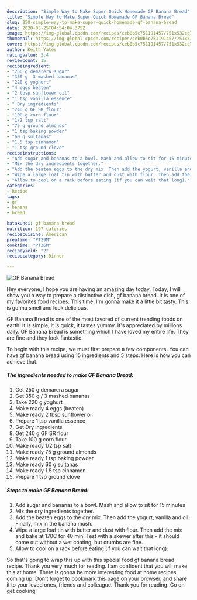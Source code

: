 ```yaml
---
description: "Simple Way to Make Super Quick Homemade GF Banana Bread"
title: "Simple Way to Make Super Quick Homemade GF Banana Bread"
slug: 250-simple-way-to-make-super-quick-homemade-gf-banana-bread
date: 2020-05-25T04:54:04.375Z
image: https://img-global.cpcdn.com/recipes/ceb0b5c751191457/751x532cq70/gf-banana-bread-recipe-main-photo.jpg
thumbnail: https://img-global.cpcdn.com/recipes/ceb0b5c751191457/751x532cq70/gf-banana-bread-recipe-main-photo.jpg
cover: https://img-global.cpcdn.com/recipes/ceb0b5c751191457/751x532cq70/gf-banana-bread-recipe-main-photo.jpg
author: Keith Yates
ratingvalue: 3.4
reviewcount: 15
recipeingredient:
- "250 g demarera sugar"
- "350 g  3 mashed bananas"
- "220 g yoghurt"
- "4 eggs beaten"
- "2 tbsp sunflower oil"
- "1 tsp vanilla essence"
- " Dry ingredients"
- "240 g GF SR flour"
- "100 g corn flour"
- "1/2 tsp salt"
- "75 g ground almonds"
- "1 tsp baking powder"
- "60 g sultanas"
- "1.5 tsp cinnamon"
- "1 tsp ground clove"
recipeinstructions:
- "Add sugar and bananas to a bowl. Mash and allow to sit for 15 minutes"
- "Mix the dry ingredients together."
- "Add the beaten eggs to the dry mix. Then add the yogurt, vanilla and oil. Finally, mix in the banana mush."
- "Wipe a large loaf tin with butter and dust with flour. Then add the mix and bake at 170C for 40 min. Test with a skewer after this - it should come out without a wet coating, but crumbs are fine."
- "Allow to cool on a rack before eating (if you can wait that long)."
categories:
- Recipe
tags:
- gf
- banana
- bread

katakunci: gf banana bread 
nutrition: 197 calories
recipecuisine: American
preptime: "PT29M"
cooktime: "PT36M"
recipeyield: "2"
recipecategory: Dinner

---
```



![GF Banana Bread](https://img-global.cpcdn.com/recipes/ceb0b5c751191457/751x532cq70/gf-banana-bread-recipe-main-photo.jpg)

Hey everyone, I hope you are having an amazing day today. Today, I will show you a way to prepare a distinctive dish, gf banana bread. It is one of my favorites food recipes. This time, I'm gonna make it a little bit tasty. This is gonna smell and look delicious.



GF Banana Bread is one of the most favored of current trending foods on earth. It is simple, it is quick, it tastes yummy. It's appreciated by millions daily. GF Banana Bread is something which I have loved my entire life. They are fine and they look fantastic.


To begin with this recipe, we must first prepare a few components. You can have gf banana bread using 15 ingredients and 5 steps. Here is how you can achieve that.

<!--inarticleads1-->

##### The ingredients needed to make GF Banana Bread:

1. Get 250 g demarera sugar
1. Get 350 g / 3 mashed bananas
1. Take 220 g yoghurt
1. Make ready 4 eggs (beaten)
1. Make ready 2 tbsp sunflower oil
1. Prepare 1 tsp vanilla essence
1. Get  Dry ingredients
1. Get 240 g GF SR flour
1. Take 100 g corn flour
1. Make ready 1/2 tsp salt
1. Make ready 75 g ground almonds
1. Make ready 1 tsp baking powder
1. Make ready 60 g sultanas
1. Make ready 1.5 tsp cinnamon
1. Prepare 1 tsp ground clove




<!--inarticleads2-->

##### Steps to make GF Banana Bread:

1. Add sugar and bananas to a bowl. Mash and allow to sit for 15 minutes
1. Mix the dry ingredients together.
1. Add the beaten eggs to the dry mix. Then add the yogurt, vanilla and oil. Finally, mix in the banana mush.
1. Wipe a large loaf tin with butter and dust with flour. Then add the mix and bake at 170C for 40 min. Test with a skewer after this - it should come out without a wet coating, but crumbs are fine.
1. Allow to cool on a rack before eating (if you can wait that long).




So that's going to wrap this up with this special food gf banana bread recipe. Thank you very much for reading. I am confident that you will make this at home. There is gonna be more interesting food at home recipes coming up. Don't forget to bookmark this page on your browser, and share it to your loved ones, friends and colleague. Thank you for reading. Go on get cooking!
